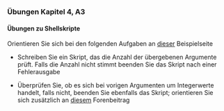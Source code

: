 ### Übungen Kapitel 4, A3

#### Übungen zu Shellskripte

Orientieren Sie sich bei den folgenden Aufgaben an [dieser](http://www.freeos.com/guides/lsst/ch08.html) Beispielseite

* Schreiben Sie ein Skript, das die Anzahl der übergebenen Argumente prüft. Falls die Anzahl nicht stimmt beenden Sie das Skript nach einer Fehlerausgabe

* Überprüfen Sie, ob es sich bei vorigen Argumenten um Integerwerte handelt, falls nicht, beenden Sie ebenfalls das Skript; orientieren Sie sich zusätzlich an [diesem](https://www.quora.com/How-do-I-check-in-Unix-whether-the-argument-pass-is-number-or-string-using-Shell-Script) Forenbeitrag




